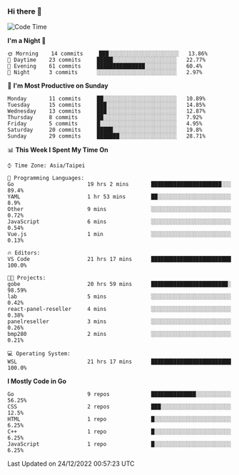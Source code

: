 ### Hi there 👋

<!--START_SECTION:waka-->
![Code Time](http://img.shields.io/badge/Code%20Time-684%20hrs%2024%20mins-blue)

**I'm a Night 🦉** 

```text
🌞 Morning    14 commits     ███░░░░░░░░░░░░░░░░░░░░░░   13.86% 
🌆 Daytime    23 commits     █████░░░░░░░░░░░░░░░░░░░░   22.77% 
🌃 Evening    61 commits     ███████████████░░░░░░░░░░   60.4% 
🌙 Night      3 commits      ░░░░░░░░░░░░░░░░░░░░░░░░░   2.97%

```
📅 **I'm Most Productive on Sunday** 

```text
Monday       11 commits     ██░░░░░░░░░░░░░░░░░░░░░░░   10.89% 
Tuesday      15 commits     ███░░░░░░░░░░░░░░░░░░░░░░   14.85% 
Wednesday    13 commits     ███░░░░░░░░░░░░░░░░░░░░░░   12.87% 
Thursday     8 commits      ██░░░░░░░░░░░░░░░░░░░░░░░   7.92% 
Friday       5 commits      █░░░░░░░░░░░░░░░░░░░░░░░░   4.95% 
Saturday     20 commits     █████░░░░░░░░░░░░░░░░░░░░   19.8% 
Sunday       29 commits     ███████░░░░░░░░░░░░░░░░░░   28.71%

```


📊 **This Week I Spent My Time On** 

```text
⌚︎ Time Zone: Asia/Taipei

💬 Programming Languages: 
Go                       19 hrs 2 mins       ██████████████████████░░░   89.4% 
YAML                     1 hr 53 mins        ██░░░░░░░░░░░░░░░░░░░░░░░   8.9% 
Other                    9 mins              ░░░░░░░░░░░░░░░░░░░░░░░░░   0.72% 
JavaScript               6 mins              ░░░░░░░░░░░░░░░░░░░░░░░░░   0.54% 
Vue.js                   1 min               ░░░░░░░░░░░░░░░░░░░░░░░░░   0.13%

🔥 Editors: 
VS Code                  21 hrs 17 mins      █████████████████████████   100.0%

🐱‍💻 Projects: 
gobe                     20 hrs 59 mins      ████████████████████████░   98.59% 
lab                      5 mins              ░░░░░░░░░░░░░░░░░░░░░░░░░   0.42% 
react-panel-reseller     4 mins              ░░░░░░░░░░░░░░░░░░░░░░░░░   0.38% 
panelreseller            3 mins              ░░░░░░░░░░░░░░░░░░░░░░░░░   0.26% 
bmp280                   2 mins              ░░░░░░░░░░░░░░░░░░░░░░░░░   0.21%

💻 Operating System: 
WSL                      21 hrs 17 mins      █████████████████████████   100.0%

```

**I Mostly Code in Go** 

```text
Go                       9 repos             ██████████████░░░░░░░░░░░   56.25% 
CSS                      2 repos             ███░░░░░░░░░░░░░░░░░░░░░░   12.5% 
HTML                     1 repo              █░░░░░░░░░░░░░░░░░░░░░░░░   6.25% 
C++                      1 repo              █░░░░░░░░░░░░░░░░░░░░░░░░   6.25% 
JavaScript               1 repo              █░░░░░░░░░░░░░░░░░░░░░░░░   6.25%

```



 Last Updated on 24/12/2022 00:57:23 UTC
<!--END_SECTION:waka-->

<!--
**omegaatt36/omegaatt36** is a ✨ _special_ ✨ repository because its `README.md` (this file) appears on your GitHub profile.

Here are some ideas to get you started:

- 🔭 I’m currently working on ...
- 🌱 I’m currently learning ...
- 👯 I’m looking to collaborate on ...
- 🤔 I’m looking for help with ...
- 💬 Ask me about ...
- 📫 How to reach me: ...
- 😄 Pronouns: ...
- ⚡ Fun fact: ...
-->
